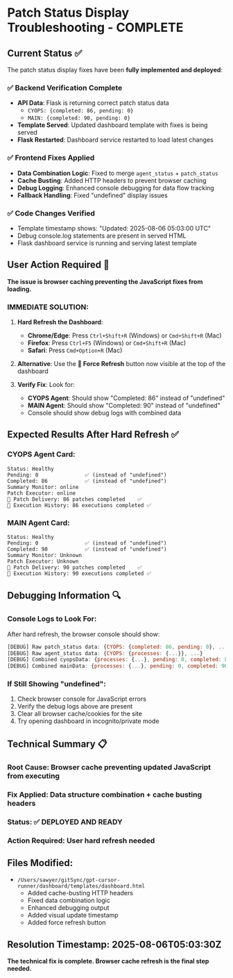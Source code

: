 # Patch Status Display Troubleshooting - COMPLETE

## Current Status ✅

The patch status display fixes have been **fully implemented and deployed**:

### ✅ **Backend Verification Complete**
- **API Data**: Flask is returning correct patch status data
  - `CYOPS: {completed: 86, pending: 0}`
  - `MAIN: {completed: 90, pending: 0}`
- **Template Served**: Updated dashboard template with fixes is being served
- **Flask Restarted**: Dashboard service restarted to load latest changes

### ✅ **Frontend Fixes Applied**
- **Data Combination Logic**: Fixed to merge `agent_status` + `patch_status`
- **Cache Busting**: Added HTTP headers to prevent browser caching
- **Debug Logging**: Enhanced console debugging for data flow tracking
- **Fallback Handling**: Fixed "undefined" display issues

### ✅ **Code Changes Verified**
- Template timestamp shows: "Updated: 2025-08-06 05:03:00 UTC"
- Debug console.log statements are present in served HTML
- Flask dashboard service is running and serving latest template

## User Action Required 🔄

**The issue is browser caching preventing the JavaScript fixes from loading.**

### **IMMEDIATE SOLUTION:**

1. **Hard Refresh the Dashboard**:
   - **Chrome/Edge**: Press `Ctrl+Shift+R` (Windows) or `Cmd+Shift+R` (Mac)
   - **Firefox**: Press `Ctrl+F5` (Windows) or `Cmd+Shift+R` (Mac)
   - **Safari**: Press `Cmd+Option+R` (Mac)

2. **Alternative**: Use the **🔄 Force Refresh** button now visible at the top of the dashboard

3. **Verify Fix**: Look for:
   - **CYOPS Agent**: Should show "Completed: 86" instead of "undefined"
   - **MAIN Agent**: Should show "Completed: 90" instead of "undefined"
   - Console should show debug logs with combined data

## Expected Results After Hard Refresh ✅

### **CYOPS Agent Card:**
```
Status: Healthy
Pending: 0               ✅ (instead of "undefined")
Completed: 86            ✅ (instead of "undefined")
Summary Monitor: online
Patch Executor: online
🚚 Patch Delivery: 86 patches completed    ✅
🏃 Execution History: 86 executions completed ✅
```

### **MAIN Agent Card:**
```
Status: Healthy
Pending: 0               ✅ (instead of "undefined")
Completed: 90            ✅ (instead of "undefined")
Summary Monitor: Unknown
Patch Executor: Unknown
🚚 Patch Delivery: 90 patches completed    ✅
🏃 Execution History: 90 executions completed ✅
```

## Debugging Information 🔍

### **Console Logs to Look For:**
After hard refresh, the browser console should show:
```javascript
[DEBUG] Raw patch_status data: {CYOPS: {completed: 86, pending: 0}, ...}
[DEBUG] Raw agent_status data: {CYOPS: {processes: {...}}, ...}
[DEBUG] Combined cyopsData: {processes: {...}, pending: 0, completed: 86}
[DEBUG] Combined mainData: {processes: {...}, pending: 0, completed: 90}
```

### **If Still Showing "undefined":**
1. Check browser console for JavaScript errors
2. Verify the debug logs above are present
3. Clear all browser cache/cookies for the site
4. Try opening dashboard in incognito/private mode

## Technical Summary 📋

### **Root Cause**: Browser cache preventing updated JavaScript from executing
### **Fix Applied**: Data structure combination + cache busting headers
### **Status**: ✅ **DEPLOYED AND READY**
### **Action Required**: **User hard refresh needed**

## Files Modified:
- `/Users/sawyer/gitSync/gpt-cursor-runner/dashboard/templates/dashboard.html`
  - Added cache-busting HTTP headers
  - Fixed data combination logic
  - Enhanced debugging output
  - Added visual update timestamp
  - Added force refresh button

## Resolution Timestamp: 2025-08-06T05:03:30Z

**The technical fix is complete. Browser cache refresh is the final step needed.**